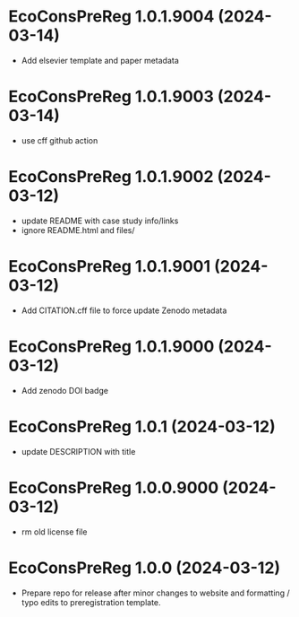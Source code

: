 <!-- NEWS.md is maintained by https://cynkra.github.io/fledge, do not edit -->

# EcoConsPreReg 1.0.1.9004 (2024-03-14)

- Add elsevier template and paper metadata


# EcoConsPreReg 1.0.1.9003 (2024-03-14)

-   use cff github action

# EcoConsPreReg 1.0.1.9002 (2024-03-12)

-   update README with case study info/links
-   ignore README.html and files/

# EcoConsPreReg 1.0.1.9001 (2024-03-12)

-   Add CITATION.cff file to force update Zenodo metadata

# EcoConsPreReg 1.0.1.9000 (2024-03-12)

-   Add zenodo DOI badge

# EcoConsPreReg 1.0.1 (2024-03-12)

-   update DESCRIPTION with title

# EcoConsPreReg 1.0.0.9000 (2024-03-12)

-   rm old license file

# EcoConsPreReg 1.0.0 (2024-03-12)

-   Prepare repo for release after minor changes to website and formatting / typo edits to preregistration template.

